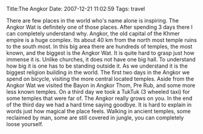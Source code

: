Title:The Angkor
Date: 2007-12-21 11:02:59
Tags: travel

There are few places in the world who's name alone is inspiring. The Angkor
Wat is definitely one of those places. After spending 3 days there I can
completely understand why. Angkor, the old capital of the Khmer empire is a
huge complex. Its about 40 km from the north most temple ruins to the south
most. In this big area there are hundreds of temples, the most known, and the
biggest is the Angkor Wat. It is quite hard to grasp just how immense it is.
Unlike churches, it does not have one big hall. To understand how big it is
one has to be standing outside it. As we understand it is the biggest religion
building in the world. The first two days in the Angkor we spend on bicycle,
visiting the more central located temples. Aside from the Angkor Wat we
visited the Bayon in Angkor Thom, Pre Rub, and some more less known temples.
On a third day we took a TukTuk (3 wheeled taxi) for some temples that were
far of. The Angkor really grows on you. In the end of the third day we had a
hard time saying goodbye. It is hard to explain in words just how magical the
place feels. Walking in ancient temples, some reclaimed by man, some are still
covered in jungle, you can completely loose yourself.

